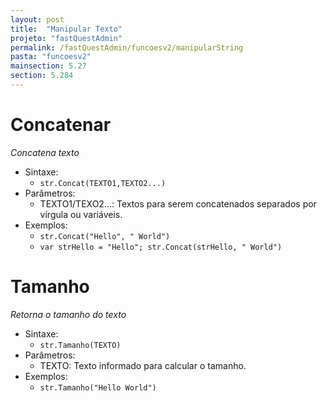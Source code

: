```yaml
---
layout: post
title:  "Manipular Texto"
projeto: "fastQuestAdmin"
permalink: /fastQuestAdmin/funcoesv2/manipularString
pasta: "funcoesv2"
mainsection: 5.27
section: 5.284
---
```


# Concatenar
*Concatena texto*

- Sintaxe:
  - `str.Concat(TEXTO1,TEXTO2...)`
- Parâmetros:
  - TEXTO1/TEXO2...: Textos para serem concatenados separados por vírgula ou variáveis.
- Exemplos:
  - `str.Concat("Hello", " World")`
  - `var strHello = "Hello"; str.Concat(strHello, " World")`
  
# Tamanho
*Retorna o tamanho do texto*

- Sintaxe:
  - `str.Tamanho(TEXTO)`
- Parâmetros:
  - TEXTO: Texto informado para calcular o tamanho.
- Exemplos:
  - `str.Tamanho("Hello World")`
  

  
